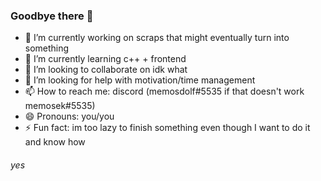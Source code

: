 ### Goodbye there 👋

- 🔭 I’m currently working on scraps that might eventually turn into something
- 🌱 I’m currently learning c++ + frontend
- 👯 I’m looking to collaborate on idk what
- 🤔 I’m looking for help with motivation/time management
- 📫 How to reach me: discord (memosdolf#5535 if that doesn't work memosek#5535)
- 😄 Pronouns: you/you
- ⚡ Fun fact: im too lazy to finish something even though I want to do it and know how

###### yes

